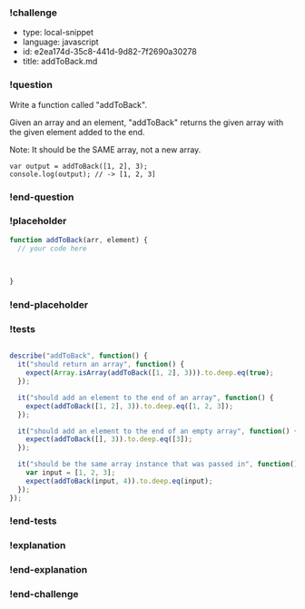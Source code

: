 ### !challenge

* type: local-snippet
* language: javascript
* id: e2ea174d-35c8-441d-9d82-7f2690a30278
* title: addToBack.md

### !question

Write a function called "addToBack".

Given an array and an element, "addToBack" returns the given array with the given element added to the end.

Note: It should be the SAME array, not a new array.

```
var output = addToBack([1, 2], 3);
console.log(output); // -> [1, 2, 3]
```

### !end-question

### !placeholder

```js
function addToBack(arr, element) {
  // your code here
   

   
}
```

### !end-placeholder

### !tests

```js

describe("addToBack", function() {
  it("should return an array", function() {
    expect(Array.isArray(addToBack([1, 2], 3))).to.deep.eq(true);
  });

  it("should add an element to the end of an array", function() {
    expect(addToBack([1, 2], 3)).to.deep.eq([1, 2, 3]);
  });

  it("should add an element to the end of an empty array", function() {
    expect(addToBack([], 3)).to.deep.eq([3]);
  });

  it("should be the same array instance that was passed in", function() {
    var input = [1, 2, 3];
    expect(addToBack(input, 4)).to.deep.eq(input);
  });
});

```

### !end-tests

### !explanation

### !end-explanation

### !end-challenge
